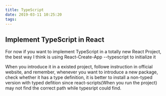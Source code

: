 ```yaml
---
title: TypeScript
date: 2019-03-11 10:25:20
tags:
---
```


## Implement TypeScript in React

For now if you want to implement TypeScript in a totally new React Project, the best way I think is using React-Create-App <project> --typescript to initialize it

When you introduce it in a existed project, followe instruction in official website, and remember, whenever you want to introduce a new package, check whether it has a type definition, it is better to install a non-typed version with typed defition since react-scripts(When you run the project) may not find the correct path while typesript could find. 